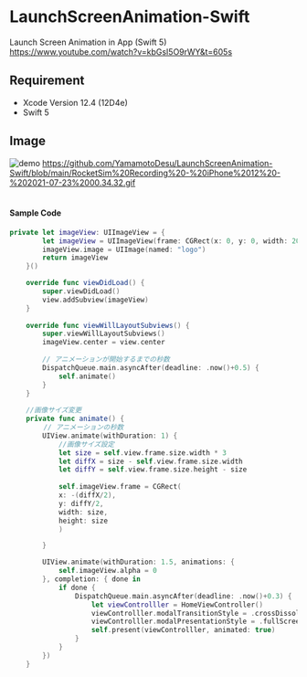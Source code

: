 # LaunchScreenAnimation-Swift
Launch Screen Animation in App (Swift 5)  
https://www.youtube.com/watch?v=kbGsI5O9rWY&t=605s

## Requirement
- Xcode Version 12.4 (12D4e)
- Swift 5

## Image
![demo](https://github.com/YamamotoDesu/LaunchScreenAnimation-Swift/blob/main/RocketSim%20Recording%20-%20iPhone%2012%20-%202021-07-23%2000.34.32.gif)
https://github.com/YamamotoDesu/LaunchScreenAnimation-Swift/blob/main/RocketSim%20Recording%20-%20iPhone%2012%20-%202021-07-23%2000.34.32.gif
<br><br>

#### Sample Code
```swift
private let imageView: UIImageView = {
        let imageView = UIImageView(frame: CGRect(x: 0, y: 0, width: 200, height: 200))
        imageView.image = UIImage(named: "logo")
        return imageView
    }()

    override func viewDidLoad() {
        super.viewDidLoad()
        view.addSubview(imageView)
    }
    
    override func viewWillLayoutSubviews() {
        super.viewWillLayoutSubviews()
        imageView.center = view.center
        
        // アニメーションが開始するまでの秒数
        DispatchQueue.main.asyncAfter(deadline: .now()+0.5) {
            self.animate()
        }
    }
    
    //画像サイズ変更
    private func animate() {
    　　 // アニメーションの秒数
        UIView.animate(withDuration: 1) {
            //画像サイズ設定
            let size = self.view.frame.size.width * 3
            let diffX = size - self.view.frame.size.width
            let diffY = self.view.frame.size.height - size
            
            self.imageView.frame = CGRect(
            x: -(diffX/2),
            y: diffY/2,
            width: size,
            height: size
            )

        }

        UIView.animate(withDuration: 1.5, animations: {
            self.imageView.alpha = 0
        }, completion: { done in
            if done {
                DispatchQueue.main.asyncAfter(deadline: .now()+0.3) {
                    let viewControlller = HomeViewController()
                    viewControlller.modalTransitionStyle = .crossDissolve
                    viewControlller.modalPresentationStyle = .fullScreen
                    self.present(viewControlller, animated: true)
                }
            }
        })
    }
```
